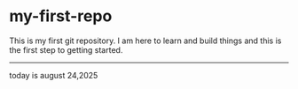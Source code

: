# my-first-repo
This is my first git repository. I am here to learn and build things and this is the first step to getting started.
<hr>
today is august 24,2025
